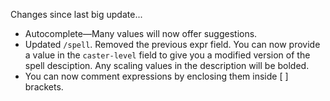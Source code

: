 Changes since last big update...

- Autocomplete—Many values will now offer suggestions.
- Updated `/spell`. Removed the previous expr field. You can now provide a value in the `caster-level` field to give you a modified version of the spell desciption. Any scaling values in the description will be bolded.
- You can now comment expressions by enclosing them inside [ ] brackets.
